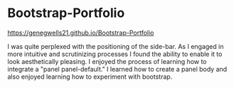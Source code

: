 # Bootstrap-Portfolio
 https://genegwells21.github.io/Bootstrap-Portfolio
 
 I was quite perplexed with the positioning of the side-bar. As I engaged in more intuitive and scrutinizing processes I found the ability to enable it to look aesthetically pleasing. I enjoyed the process of learning how to integrate a "panel panel-default." I learned how to create a panel body and also enjoyed learning how to experiment with bootstrap.


